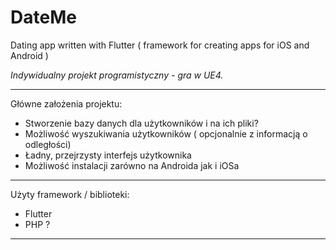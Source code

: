 # DateMe
Dating app written with Flutter ( framework for creating apps for iOS and Android )

_Indywidualny projekt programistyczny - gra w UE4._

---

Główne założenia projektu:
* Stworzenie bazy danych dla użytkowników i na ich pliki?
* Możliwość wyszukiwania użytkowników ( opcjonalnie z informacją o odległości)
* Ładny, przejrzysty interfejs użytkownika
* Możliwość instalacji zarówno na Androida jak i iOSa

---

Użyty framework / biblioteki:
* Flutter
* PHP ? 
---
